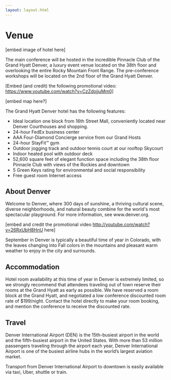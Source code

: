 ```yaml
---
layout: layout.html
---
```

<div class="container section page location">
<h1 class="section-header">Venue</h1>

[embed image of hotel here]
<p class="copy">The main conference will be hosted in the incredible Pinnacle Club of the Grand Hyatt Denver, a luxury event venue located on the 38th floor and overlooking the entire Rocky Mountain Front Range. The pre-conference workshops will be located on the 2nd floor of the Grand Hyatt Denver.</p>

[Embed (and credit) the following promotional video: https://www.youtube.com/watch?v=CzZdojjuMm0]

[embed map here?]

<p class="copy">The Grand Hyatt Denver hotel has the following features:</p>

<ul>
	<li>Ideal location one block from 16th Street Mall, conveniently located near Denver Courthouses and shopping.</li>
<li>24-hour FedEx business center</li>
<li>AAA Four-Diamond Concierge service from our Grand Hosts</li>
<li>24-hour StayFit™ gym</li>
<li>Outdoor jogging track and outdoor tennis court at our rooftop Skycourt</li>
<li>Indoor heated pool with outdoor deck</li>
<li>52,600 square feet of elegant function space including the 38th floor Pinnacle Club with views of the Rockies and downtown</li>
<li>5 Green Keys rating for environmental and social responsibility</li>
<li>Free guest room Internet access</li>
</ul>

<h2 class="page-subheader">About Denver</h2>

<p class="copy">Welcome to Denver, where 300 days of sunshine, a thriving cultural scene, diverse neighborhoods, and natural beauty combine for the world's most spectacular playground. For more information, see www.denver.org.</p>

[embed and credit the promotional video http://youtube.com/watch?v=26RxUbH8HnU here]

<p class="copy">September in Denver is typically a beautiful time of year in Colorado, with the leaves changing into Fall colors in the mountains and pleasant warm weather to enjoy in the city and surrounds.</p>

<h2 class="page-subheader">Accommodation</h2>

<p class="copy">Hotel room availability at this time of year in Denver is extremely limited, so we strongly recommend that attendees traveling out of town reserve their rooms at the Grand Hyatt as early as possible. We have reserved a room block at the Grand Hyatt, and negotiated a low conference discounted room rate of $199/night. Contact the hotel directly to make your room booking, and mention the conference to receive the discounted rate.</p>

<h2 class="page-subheader">Travel</h2>

<p class="copy">Denver International Airport (DEN) is the 15th-busiest airport in the world and the fifth-busiest airport in the United States. With more than 53 million passengers traveling through the airport each year, Denver International Airport is one of the busiest airline hubs in the world’s largest aviation market.</p>

<p class="copy">Transport from Denver International Airport to downtown is easily available via taxi, Uber, shuttle or train.</p>
</div>